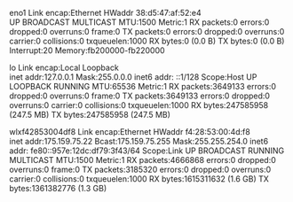 eno1      Link encap:Ethernet  HWaddr 38:d5:47:af:52:e4  
          UP BROADCAST MULTICAST  MTU:1500  Metric:1
          RX packets:0 errors:0 dropped:0 overruns:0 frame:0
          TX packets:0 errors:0 dropped:0 overruns:0 carrier:0
          collisions:0 txqueuelen:1000 
          RX bytes:0 (0.0 B)  TX bytes:0 (0.0 B)
          Interrupt:20 Memory:fb200000-fb220000 

lo        Link encap:Local Loopback  
          inet addr:127.0.0.1  Mask:255.0.0.0
          inet6 addr: ::1/128 Scope:Host
          UP LOOPBACK RUNNING  MTU:65536  Metric:1
          RX packets:3649133 errors:0 dropped:0 overruns:0 frame:0
          TX packets:3649133 errors:0 dropped:0 overruns:0 carrier:0
          collisions:0 txqueuelen:1000 
          RX bytes:247585958 (247.5 MB)  TX bytes:247585958 (247.5 MB)

wlxf42853004df8 Link encap:Ethernet  HWaddr f4:28:53:00:4d:f8  
          inet addr:175.159.75.22  Bcast:175.159.75.255  Mask:255.255.254.0
          inet6 addr: fe80::957e:12dc:df79:3f43/64 Scope:Link
          UP BROADCAST RUNNING MULTICAST  MTU:1500  Metric:1
          RX packets:4666868 errors:0 dropped:0 overruns:0 frame:0
          TX packets:3185320 errors:0 dropped:0 overruns:0 carrier:0
          collisions:0 txqueuelen:1000 
          RX bytes:1615311632 (1.6 GB)  TX bytes:1361382776 (1.3 GB)

